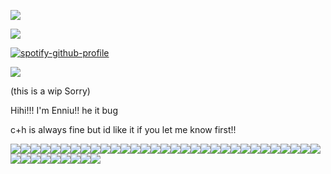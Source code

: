 ![](https://komarev.com/ghpvc/?username=plutopawzz&color=BECC41&style=for-the-badge)

![](https://files.catbox.moe/8bq99f.png)

[![spotify-github-profile](https://spotify-github-profile.kittinanx.com/api/view?uid=31nlxgfjxx4ezh3trhymv2ij57um&cover_image=true&theme=natemoo-re&show_offline=false&background_color=121212&interchange=false&bar_color=53b14f&bar_color_cover=false)](https://github.com/kittinan/spotify-github-profile)

![](https://files.catbox.moe/8bq99f.png)

(this is a wip Sorry)

Hihi!!! I'm Enniu!! he it bug

c+h is always fine but id like it if you let me know first!!

![](https://files.catbox.moe/rb0x8l.png)![](https://files.catbox.moe/t54h1l.gifv)![](https://files.catbox.moe/6ixhve.png)![](https://files.catbox.moe/pfisqj.gif)![](https://files.catbox.moe/0k8za4.png)![](https://files.catbox.moe/9dacgi.gif)![](https://files.catbox.moe/hvl579.gif)![](https://files.catbox.moe/icizng.gif)![](https://files.catbox.moe/k1swwh.webp)![](https://files.catbox.moe/fiky1f.png)![](https://files.catbox.moe/f6j8vd.jpeg)![](https://files.catbox.moe/xpf1wu.webp)![](https://files.catbox.moe/dqage5.webp)![](https://files.catbox.moe/g7wioi.webp)![](https://files.catbox.moe/tklk0o.jpg)![](https://files.catbox.moe/nxmm11.jpeg)![](https://files.catbox.moe/zfzxlz.gif)![](https://files.catbox.moe/m8q66f.jpg)![](https://files.catbox.moe/vznr2z.pnj)![](https://files.catbox.moe/hwcf6o.png)![](https://files.catbox.moe/h797b0.webp)![](https://files.catbox.moe/fkcisu.pnj)![](https://files.catbox.moe/lbgt3d.webp)![](https://files.catbox.moe/1q6iff.gif)![](https://files.catbox.moe/chcfly.png)![](https://files.catbox.moe/p68a3c.gif)![](https://files.catbox.moe/w3uclb.png)![](https://files.catbox.moe/ybb156.png)![](https://files.catbox.moe/zze4da.png)![](https://files.catbox.moe/lzqfvm.webp)![](https://files.catbox.moe/btj5jj.png)![](https://files.catbox.moe/16wy5n.jpg)![](https://files.catbox.moe/h797b0.webp)![](https://files.catbox.moe/oj9zgq.png)![](https://files.catbox.moe/49wzwr.png)![](https://files.catbox.moe/hj27k3.png)![](https://files.catbox.moe/bqifd0.png)![](https://files.catbox.moe/b9z6ik.png)![](https://files.catbox.moe/md71q9.png)![](https://files.catbox.moe/yntj6c.png)
